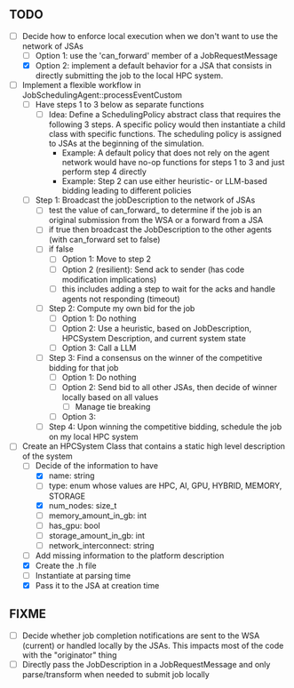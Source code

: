 ## TODO
- [ ] Decide how to enforce local execution when we don't want to use the network of JSAs
  - [ ] Option 1: use the 'can_forward' member of a JobRequestMessage
  - [x] Option 2: implement a default behavior for a JSA that consists in directly submitting the job to the local HPC system. 
- [ ] Implement a flexible workflow in JobSchedulingAgent::processEventCustom
  - [ ] Have steps 1 to 3 below as separate functions
    - [ ] Idea: Define a SchedulingPolicy abstract class that requires the following 3 steps. A specific policy would then instantiate a child class with specific functions. The scheduling policy is assigned to JSAs at the beginning of the simulation.
      - Example: A default policy that does not rely on the agent network would have no-op functions for steps 1 to 3 and just perform step 4 directly
      - Example: Step 2 can use either heuristic- or LLM-based bidding leading to different policies   
  - [ ] Step 1: Broadcast the jobDescription to the network of JSAs
      - [ ] test the value of can_forward_ to determine if the job is an original submission from the WSA or a forward from a JSA
      - [ ] if true then broadcast the JobDescription to the other agents (with can_forward set to false)
      - [ ] if false
        - [ ] Option 1: Move to step 2
        - [ ] Option 2 (resilient): Send ack to sender (has code modification implications)
        - [ ] this includes adding a step to wait for the acks and handle agents not responding (timeout)
      - [ ] Step 2: Compute my own bid for the job
        - [ ] Option 1: Do nothing
        - [ ] Option 2: Use a heuristic, based on JobDescription, HPCSystem Description, and current system state
        - [ ] Option 3: Call a LLM
      - [ ] Step 3: Find a consensus on the winner of the competitive bidding for that job
        - [ ] Option 1: Do nothing
        - [ ] Option 2: Send bid to all other JSAs, then decide of winner locally based on all values
          - [ ] Manage tie breaking
        - [ ] Option 3:
      - [ ] Step 4: Upon winning the competitive bidding, schedule the job on my local HPC system
- [ ] Create an HPCSystem Class that contains a static high level description of the system
  - [ ] Decide of the information to have
    - [x] name: string
    - [ ] type: enum whose values are HPC, AI, GPU, HYBRID, MEMORY, STORAGE
    - [x] num_nodes: size_t
    - [ ] memory_amount_in_gb: int
    - [ ] has_gpu: bool
    - [ ] storage_amount_in_gb: int
    - [ ] network_interconnect: string 
  - [ ] Add missing information to the platform description 
  - [x] Create the .h file
  - [ ] Instantiate at parsing time
  - [x] Pass it to the JSA at creation time

## FIXME
- [ ] Decide whether job completion notifications are sent to the WSA (current) or handled locally by the JSAs. This impacts most of the code with the "originator" thing
- [ ] Directly pass the JobDescription in a JobRequestMessage and only parse/transform when needed to submit job locally